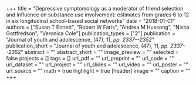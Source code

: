 +++
title = "Depressive symptomology as a moderator of friend selection and influence on substance use involvement: estimates from grades 6 to 12 in six longitudinal school-based social networks"
date = "2018-01-01"
authors = ["Susan T Ennett", "Robert W Faris", "Andrea M Hussong", "Nisha Gottfredson", "Veronica Cole"]
publication_types = ["2"]
publication = "Journal of youth and adolescence, (47), 11, _pp. 2337--2352_"
publication_short = "Journal of youth and adolescence, (47), 11, _pp. 2337--2352_"
abstract = ""
abstract_short = ""
image_preview = ""
selected = false
projects = []
tags = []
url_pdf = ""
url_preprint = ""
url_code = ""
url_dataset = ""
url_project = ""
url_slides = ""
url_video = ""
url_poster = ""
url_source = ""
math = true
highlight = true
[header]
image = ""
caption = ""
+++
